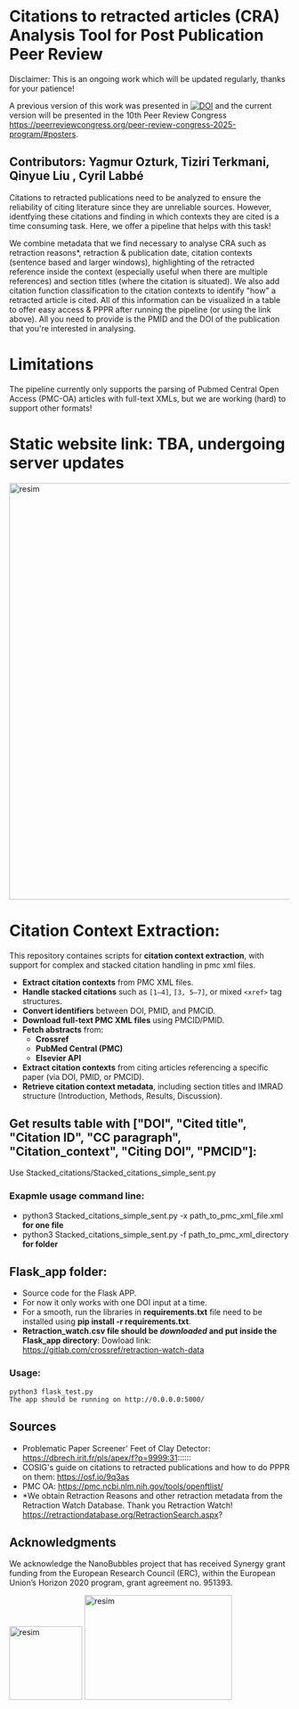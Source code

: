 # Citations to retracted articles (CRA) Analysis Tool for Post Publication Peer Review

Disclaimer: This is an ongoing work which will be updated regularly, thanks for your patience! 

A previous version of this work was presented in [![DOI](https://zenodo.org/badge/DOI/10.5281/zenodo.14142701.svg)](https://doi.org/10.5281/zenodo.14142701) and the current version will be presented in the 10th Peer Review Congress https://peerreviewcongress.org/peer-review-congress-2025-program/#posters. 

## Contributors: Yagmur Ozturk, Tiziri Terkmani, Qinyue Liu , Cyril Labbé

Citations to retracted publications need to be analyzed to ensure the reliability of citing literature since they are unreliable sources. However, identfying these citations and finding in which contexts they are cited is a time consuming task. Here, we offer a pipeline that helps with this task! 

We combine metadata that we find necessary to analyse CRA such as retraction reasons*, retraction & publication date, citation contexts (sentence based and larger windows), highlighting of the retracted reference inside the context (especially useful when there are multiple references) and section titles (where the citation is situated). 
We also add citation function classification to the citation contexts to identify "how" a retracted article is cited. 
All of this information can be visualized in a table to offer easy access & PPPR after running the pipeline (or using the link above). All you need to provide is the PMID and the DOI of the publication that you're interested in analysing. 

# Limitations
The pipeline currently only supports the parsing of Pubmed Central Open Access (PMC-OA) articles with full-text XMLs, but we are working (hard) to support other formats!

# Static website link: TBA, undergoing server updates
<img width="1671" height="748" alt="resim" src="https://github.com/user-attachments/assets/2588de52-0af6-4eef-a9a4-640e2591aa41" />


# Citation Context Extraction:  

This repository containes scripts for **citation context extraction**, with support for complex and stacked citation handling in pmc xml files.

-  **Extract citation contexts** from PMC XML files.
-  **Handle stacked citations** such as `[1–4]`, `[3, 5–7]`, or mixed `<xref>` tag structures.
-  **Convert identifiers** between DOI, PMID, and PMCID.
-  **Download full-text PMC XML files** using PMCID/PMID.
-  **Fetch abstracts** from:
    - **Crossref**
    - **PubMed Central (PMC)**
    - **Elsevier API**
- **Extract citation contexts** from citing articles referencing a specific paper (via DOI, PMID, or PMCID).
- **Retrieve citation context metadata**, including section titles and IMRAD structure (Introduction, Methods, Results, Discussion).


## Get results table with ["DOI", "Cited title", "Citation ID", "CC paragraph", "Citation_context", "Citing DOI", "PMCID"]:

  Use Stacked_citations/Stacked_citations_simple_sent.py

### Exapmle usage command line:

- python3 Stacked_citations_simple_sent.py -x path_to_pmc_xml_file.xml      **for one file**
- python3 Stacked_citations_simple_sent.py -f path_to_pmc_xml_directory     **for folder**


## Flask_app folder:
  * Source code for the Flask APP.
  * For now it only works with one DOI input at a time.
  * For a smooth, run the libraries in **requirements.txt** file need to be installed using **pip install -r requirements.txt**.
  * **Retraction_watch.csv file should be _downloaded_ and put inside the Flask_app directory**: Dowload link: https://gitlab.com/crossref/retraction-watch-data

### Usage:
    python3 flask_test.py 
    The app should be running on http://0.0.0.0:5000/

## Sources
- Problematic Paper Screener' Feet of Clay Detector: https://dbrech.irit.fr/pls/apex/f?p=9999:31::::::
- COSIG's guide on citations to retracted publications and how to do PPPR on them: https://osf.io/9q3as
- PMC OA: https://pmc.ncbi.nlm.nih.gov/tools/openftlist/
- *We obtain Retraction Reasons and other retraction metadata from the Retraction Watch Database. Thank you Retraction Watch! https://retractiondatabase.org/RetractionSearch.aspx?

## Acknowledgments 
We acknowledge the NanoBubbles project that has received Synergy grant funding from the European Research Council (ERC), within the European Union’s Horizon 2020 program, grant agreement no. 951393. 


<img width="131" height="132" alt="resim" src="https://github.com/user-attachments/assets/9200c047-183d-457d-a4b8-0260005f6d5b" />
<img width="265" height="188" alt="resim" src="https://github.com/user-attachments/assets/ee5c8f12-3c5c-4bbe-b957-d454dd304a84" />

